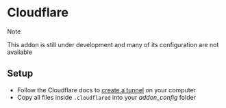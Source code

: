 # Cloudflare

> [!NOTE]
>
> This addon is still under development and many of its configuration are not available

## Setup

- Follow the Cloudflare docs to [create a tunnel](https://developers.cloudflare.com/cloudflare-one/connections/connect-networks/get-started/create-local-tunnel/) on your computer
- Copy all files inside `.cloudflared` into your *addon_config* folder
